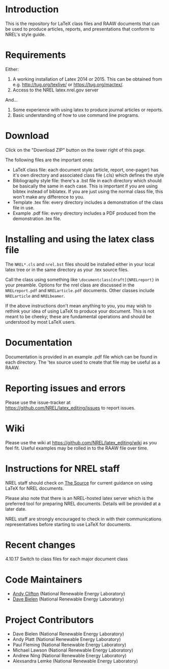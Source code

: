 # Introduction
This is the repository for LaTeX class files and RAAW documents that can be used to produce articles, reports, and presentations that conform to NREL's style guide. 

# Requirements
Either:
1. A working installation of Latex 2014 or 2015. This can be obtained from e.g. http://tug.org/texlive/ or https://tug.org/mactex/.
2. Access to the NREL latex.nrel.gov server

And...
1. Some experience with using latex to produce journal articles or reports.
2. Basic understanding of how to use command line programs.

# Download
Click on the "Download ZIP" button on the lower right of this page. 

The following files are the important ones:
* LaTeX class file: each document style (article, report, one-pager) has it's own directory and associated class file (.cls) which defines the style
* Bibliography style file: there's a .bst file in each directory which should be basically the same in each case. This is important if you are using bibtex instead of biblatex. If you are just using the normal class file, this won't make any difference to you.
* Template .tex file: every directory includes a demonstration of the class file in use.
* Example .pdf file: every directory includes a PDF produced from the demonstration .tex file.

# Installing and using the latex class file
The `NREL*.cls` and `nrel.bst` files should be installed either in your local latex tree or in the same directory as your .tex source files. 

Call the class using something like `\documentclass[draft]{NRELreport}` in your preamble. Options for the nrel class are discussed in the `NRELreport.pdf` and `NRELarticle.pdf` documents. Other classes include `NRELarticle` and `NRELbeamer`.

If the above instructions don't mean anything to you, you may wish to rethink your idea of using LaTeX to produce your document. This is not meant to be cheeky; these are fundamental operations and should be understood by most LaTeX users.

# Documentation
Documentation is provided in an example .pdf file which can be found in each directory. The 'tex source used to create that file may be useful as a RAAW.

# Reporting issues and errors
Please use the issue-tracker at https://github.com/NREL/latex_editing/issues to report issues.

# Wiki
Please use the wiki at https://github.com/NREL/latex_editing/wiki as you feel fit. Useful examples may be rolled in to the RAAW file over time.

# Instructions for NREL staff
NREL staff should check on [The Source](http://thesource.nrel.gov/communications/RAAWs.html) for current guidance on using LaTeX for NREL documents.

Please also note that there is an NREL-hosted latex server which is the preferred tool for preparing NREL documents. Details will be provided at a later date. 

NREL staff are strongly encouraged to check in with their communications representatives before starting to use LaTeX for documents.

# Recent changes
4.10.17 Switch to class files for each major document class

# Code Maintainers
* [Andy Clifton](mailto:andrew.clifton@nrel.gov) (National Renewable Energy Laboratory)
* [Dave Bielen]() (National Renewable Energy Laboratory)

# Project Contributors
* Dave Bielen (National Renewable Energy Laboratory)
* Andy Platt (National Renewable Energy Laboratory)
* Paul Fleming (National Renewable Energy Laboratory)
* Michael Lawson (National Renewable Energy Laboratory)
* Andrew Ning (National Renewable Energy Laboratory)
* Alexsandra Lemke (National Renewable Energy Laboratory)
